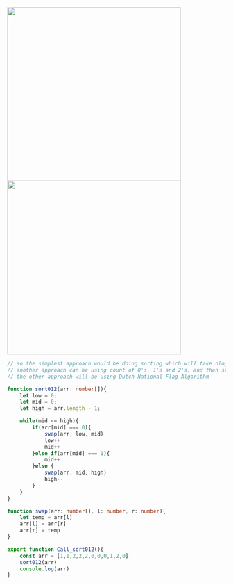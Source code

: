 <img src="https://github.com/user-attachments/assets/afe3d825-3d5b-47bf-8879-f6097b7ddbd7" width=400 height=400>
<img src="https://github.com/user-attachments/assets/65c55f44-8d6d-4255-8fda-37571b4a8e3c" width=400 height=400>


```ts
// so the simplest approach would be doing sorting which will take nlog(n)
// another approach can be using count of 0's, 1's and 2's, and then start replacing in the original array this will have O(2N) TC and SC: O(1)
// the other approach will be using Dutch National Flag Algorithm 

function sort012(arr: number[]){
    let low = 0;
    let mid = 0;
    let high = arr.length - 1;

    while(mid <= high){
        if(arr[mid] === 0){
            swap(arr, low, mid)
            low++
            mid++
        }else if(arr[mid] === 1){
            mid++
        }else {
            swap(arr, mid, high)
            high--
        }
    }
}

function swap(arr: number[], l: number, r: number){
    let temp = arr[l]
    arr[l] = arr[r]
    arr[r] = temp
}

export function Call_sort012(){
    const arr = [1,1,2,2,2,0,0,0,1,2,0]
    sort012(arr)
    console.log(arr)
}

```
